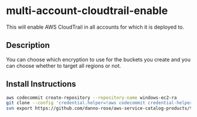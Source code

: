 # multi-account-cloudtrail-enable

This will enable AWS CloudTrail in all accounts for which it is deployed to.

## Description
You can choose which encryption to use for the buckets you create and you can choose whether to target
all regions or not.

## Install Instructions
```bash
aws codecommit create-repository --repository-name windows-ec2-ra
git clone --config 'credential.helper=!aws codecommit credential-helper $@' --config 'credential.UseHttpPath=true' https://git-codecommit.eu-west-1.amazonaws.com/v1/repos/windows-ec2-ra
svn export https://github.com/danno-rose/aws-service-catalog-products/trunk/ec2/windows-ec2-ra/ windows-ec2-ra --force
```